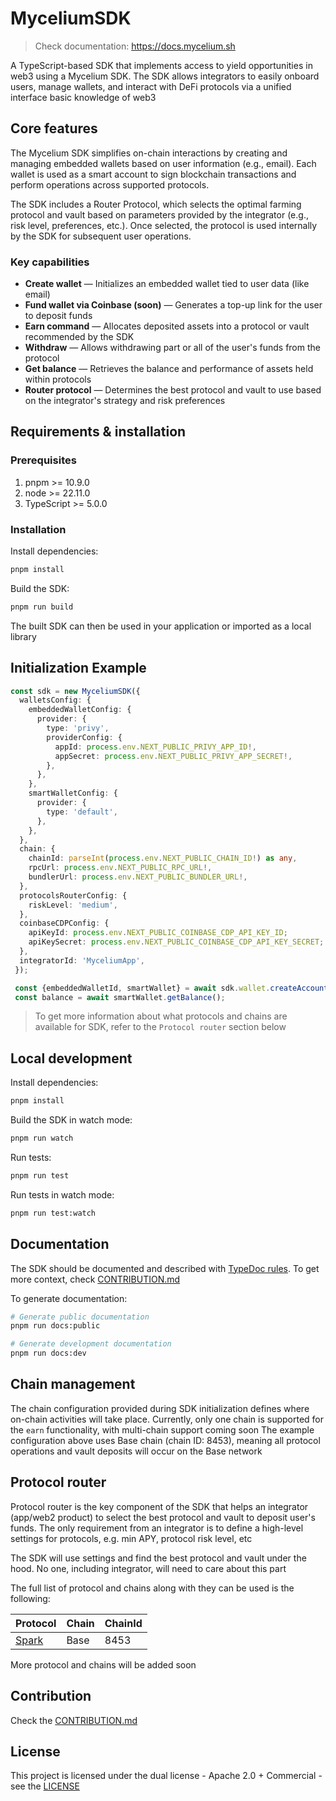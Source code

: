 # MyceliumSDK

> Check documentation: https://docs.mycelium.sh

A TypeScript-based SDK that implements access to yield opportunities in web3 using a Mycelium SDK. The SDK allows integrators to easily onboard users, manage wallets, and interact with DeFi protocols via a unified interface basic knowledge of web3

## Core features

The Mycelium SDK simplifies on-chain interactions by creating and managing embedded wallets based on user information (e.g., email). Each wallet is used as a smart account to sign blockchain transactions and perform operations across supported protocols.

The SDK includes a Router Protocol, which selects the optimal farming protocol and vault based on parameters provided by the integrator (e.g., risk level, preferences, etc.). Once selected, the protocol is used internally by the SDK for subsequent user operations.

### Key capabilities

- **Create wallet** — Initializes an embedded wallet tied to user data (like email)
- **Fund wallet via Coinbase (soon)** — Generates a top-up link for the user to deposit funds
- **Earn command** — Allocates deposited assets into a protocol or vault recommended by the SDK
- **Withdraw** — Allows withdrawing part or all of the user's funds from the protocol
- **Get balance** — Retrieves the balance and performance of assets held within protocols
- **Router protocol** — Determines the best protocol and vault to use based on the integrator's strategy and risk preferences

## Requirements & installation

### Prerequisites

1. pnpm >= 10.9.0
2. node >= 22.11.0
3. TypeScript >= 5.0.0

### Installation

Install dependencies:

```bash
pnpm install
```

Build the SDK:

```bash
pnpm run build
```

The built SDK can then be used in your application or imported as a local library

## Initialization Example

```typescript
const sdk = new MyceliumSDK({
  walletsConfig: {
    embeddedWalletConfig: {
      provider: {
        type: 'privy',
        providerConfig: {
          appId: process.env.NEXT_PUBLIC_PRIVY_APP_ID!,
          appSecret: process.env.NEXT_PUBLIC_PRIVY_APP_SECRET!,
        },
      },
    },
    smartWalletConfig: {
      provider: {
        type: 'default',
      },
    },
  },
  chain: {
    chainId: parseInt(process.env.NEXT_PUBLIC_CHAIN_ID!) as any,
    rpcUrl: process.env.NEXT_PUBLIC_RPC_URL!,
    bundlerUrl: process.env.NEXT_PUBLIC_BUNDLER_URL!,
  },
  protocolsRouterConfig: {
    riskLevel: 'medium',
  },
  coinbaseCDPConfig: {
    apiKeyId: process.env.NEXT_PUBLIC_COINBASE_CDP_API_KEY_ID;
    apiKeySecret: process.env.NEXT_PUBLIC_COINBASE_CDP_API_KEY_SECRET;
  },
  integratorId: 'MyceliumApp',
 });

 const {embeddedWalletId, smartWallet} = await sdk.wallet.createAccount();
 const balance = await smartWallet.getBalance();
```

> To get more information about what protocols and chains are available for SDK, refer to the `Protocol router` section below

## Local development

Install dependencies:

```bash
pnpm install
```

Build the SDK in watch mode:

```bash
pnpm run watch
```

Run tests:

```bash
pnpm run test
```

Run tests in watch mode:

```bash
pnpm run test:watch
```

## Documentation

The SDK should be documented and described with [TypeDoc rules](https://typedoc.org/). To get more context, check [CONTRIBUTION.md](https://github.com/0xdeval/mycelium-sdk/blob/main/CONTRIBUTION.md)

To generate documentation:

```bash
# Generate public documentation
pnpm run docs:public

# Generate development documentation
pnpm run docs:dev
```

## Chain management

The chain configuration provided during SDK initialization defines where on-chain activities will take place. Currently, only one chain is supported for the `earn` functionality, with multi-chain support coming soon
The example configuration above uses Base chain (chain ID: 8453), meaning all protocol operations and vault deposits will occur on the Base network

## Protocol router

Protocol router is the key component of the SDK that helps an integrator (app/web2 product) to select the best protocol and vault to deposit user's funds.
The only requirement from an integrator is to define a high-level settings for protocols, e.g. min APY, protocol risk level, etc

The SDK will use settings and find the best protocol and vault under the hood. No one, including integrator, will need to care about this part

The full list of protocol and chains along with they can be used is the following:

| Protocol                   | Chain | ChainId |
| -------------------------- | ----- | ------- |
| [Spark](https://spark.fi/) | Base  | 8453    |

More protocol and chains will be added soon

## Contribution

Check the [CONTRIBUTION.md](https://github.com/0xdeval/mycelium-sdk/blob/main/CONTRIBUTION.md)

## License

This project is licensed under the dual license - Apache 2.0 + Commercial - see the [LICENSE](https://github.com/0xdeval/mycelium-sdk/blob/main/LICENSE)
